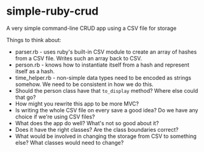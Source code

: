 simple-ruby-crud
================

A very simple command-line CRUD app using a CSV file for storage

Things to think about:
* parser.rb - uses ruby's built-in CSV module to create an array of hashes from a CSV file. Writes such an array back to CSV.
* person.rb - knows how to instantiate itself from a hash and represent itself as a hash.
* time_helper.rb - non-simple data types need to be encoded as strings somehow. We need to be consistent in how we do this.
* Should the person class have that ```to_display``` method? Where else could that go?
* How might you rewrite this app to be more MVC?
* Is writing the whole CSV file on every save a good idea? Do we have any choice if we're using CSV files?
* What does the app do well? What's not so good about it? 
* Does it have the right classes? Are the class boundaries correct?
* What would be involved in changing the storage from CSV to something else? What classes would need to change?
